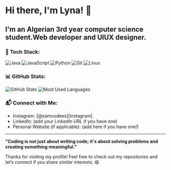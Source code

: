 # Hi there, I'm Lyna! 👋

I'm an Algerian 3rd year computer science student.Web developer and UIUX designer.
---

### 🚀 Tech Stack:
![Java](https://img.shields.io/badge/Java-ED8B00?style=for-the-badge&logo=java&logoColor=white)
![JavaScript](https://img.shields.io/badge/JavaScript-F7DF1E?style=for-the-badge&logo=javascript&logoColor=black)
![Python](https://img.shields.io/badge/Python-3776AB?style=for-the-badge&logo=python&logoColor=white)
![Git](https://img.shields.io/badge/Git-F05032?style=for-the-badge&logo=git&logoColor=white)
![Linux](https://img.shields.io/badge/Linux-FCC624?style=for-the-badge&logo=linux&logoColor=black)

### 📊 GitHub Stats:
![GitHub Stats](https://img.shields.io/github/stats/yourusername?theme=radical&show_icons=true&hide=contribs,prs)
![Most Used Languages](https://img.shields.io/github/languages/top/yourusername/your-repo-name?color=blue&style=for-the-badge)

### 📬 Connect with Me:
- Instagram: [@samcodees][instagram]
- LinkedIn: (add your LinkedIn URL if you have one)
- Personal Website (if applicable): (add here if you have one!)

---

**"Coding is not just about writing code; it's about solving problems and creating something meaningful."**

Thanks for visiting my profile! Feel free to check out my repositories and let’s connect if you share similar interests. 😄

